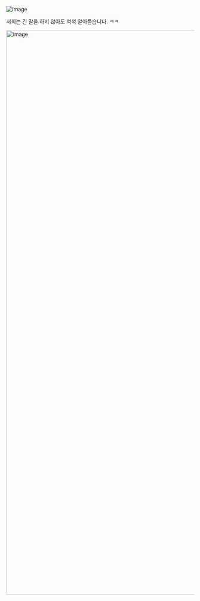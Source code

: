 ![image](https://github.com/slink-to-unlock/.github/assets/46595649/41798f45-bc4f-4732-8b34-cb0e3f22ed70)

저희는 긴 말을 하지 않아도 척척 알아듣습니다. ㅋㅋ

<img width="1513" alt="image" src="https://github.com/slink-to-unlock/.github/assets/46595649/5ea35d46-fcc5-4ff1-8328-9445f9ff4f60">
